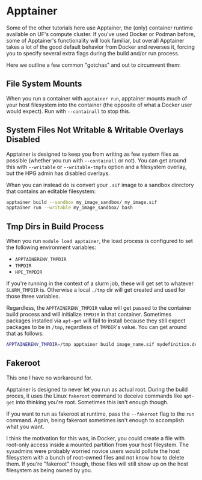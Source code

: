 # Apptainer

Some of the other tutorials here use Apptainer, the (only) container runtime available on UF's compute cluster.
If you've used Docker or Podman before, some of Apptainer's functionality will look familiar, but overall Apptainer takes a lot of the good default behavior from Docker and reverses it, forcing you to specify several extra flags during the build and/or run process.

Here we outline a few common "gotchas" and out to circumvent them:

## File System Mounts
When you run a container with `apptainer run`, apptainer mounts much of your host filesystem into the container (the opposite of what a Docker user would expect). Run with `--containall` to stop this.

## System Files Not Writable & Writable Overlays Disabled
Apptainer is designed to keep you from writing as few system files as possible (whether you run with `--containall` or not).
You can get around this with  `--writable` or `--writable-tmpfs` option and a filesystem overlay, but the HPG admin has disabled overlays.

Whan you can instead do is convert your `.sif` image to a sandbox directory that contains an editable filesystem:

```bash
apptainer build --sandbox my_image_sandbox/ my_image.sif
apptainer run --writable my_image_sandbox/ bash
```

## Tmp Dirs in Build Process
When you run `module load apptainer`, the load process is configured to set the following environment variables:
- `APPTAINERENV_TMPDIR`
- `TMPDIR`
- `HPC_TMPDIR`

If you're running in the context of a slurm job, these will get set to whatever `SLURM_TMPDIR` is.
Otherwise a local `./tmp` dir will get created and used for those three variables.

Regardless, the `APPTAINERENV_TMPDIR` value will get passed to the container build process and will initialize `TMPDIR` in that container.
Sometimes packages installed via `apt-get` will fail to install because they still expect packages to be in `/tmp`, regardless of `TMPDIR`'s value. You can get around that as follows:

```bash
APPTAINERENV_TMPDIR=/tmp apptainer build image_name.sif mydefinition.def
```

## Fakeroot
This one I have no workaround for.

Apptainer is designed to never let you run as actual root. During the build proces, it uses the Linux `fakeroot` command to deceive commands like `apt-get` into thinking you're root.
Sometimes this isn't enough though.

If you want to run as fakeroot at runtime, pass the `--fakeroot` flag to the `run` command.
Again, being fakeroot sometimes isn't enough to accomplish what you want.

I think the motivation for this was, in Docker, you could create a file with root-only access inside a mounted partition from your host fileystem.
The sysadmins were probably worried novice users would pollute the host filesystem with a bunch of root-owned files and not know how to delete them.
If you're "fakeroot" though, those files will still show up on the host filesystem as being owned by you.
